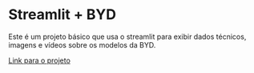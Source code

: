 # Streamlit + BYD

Este é um projeto básico que usa o streamlit para exibir dados técnicos, imagens e vídeos sobre os modelos da BYD.

<a href="https://teste-byd.streamlit.app" target="_blank">
  Link para o projeto
</a>


